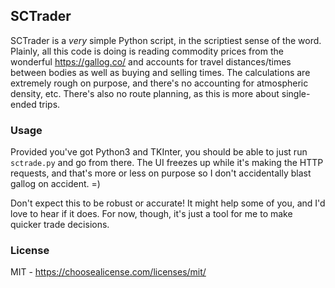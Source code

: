 ## SCTrader

SCTrader is a _very_ simple Python script, in the scriptiest sense of the word.
Plainly, all this code is doing is reading commodity prices from the wonderful
https://gallog.co/ and accounts for travel distances/times between bodies as
well as buying and selling times. The calculations are extremely rough on
purpose, and there's no accounting for atmospheric density, etc. There's also no
route planning, as this is more about single-ended trips.

### Usage

Provided you've got Python3 and TKInter, you should be able to just run
`sctrade.py` and go from there. The UI freezes up while it's making the HTTP
requests, and that's more or less on purpose so I don't accidentally blast
gallog on accident. =)

Don't expect this to be robust or accurate! It might help some of you, and I'd
love to hear if it does. For now, though, it's just a tool for me to make
quicker trade decisions.

### License
MIT - https://choosealicense.com/licenses/mit/
